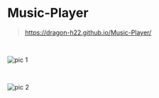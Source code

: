 # Music-Player

> https://dragon-h22.github.io/Music-Player/

<br>

![pic 1](https://github.com/Dragon-H22/Music-Player/assets/88390970/ea68c19a-1d1a-449c-acbb-649a81e4eb80)

<br>

![pic 2](https://github.com/Dragon-H22/Music-Player/assets/88390970/70885f42-b4d0-4753-bf15-6d213f6cba8d)
